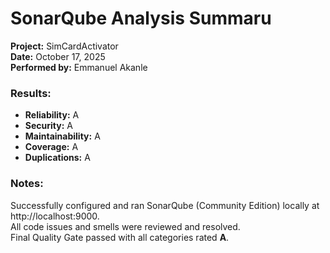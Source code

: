 # SonarQube Analysis Summaru

**Project:** SimCardActivator  
**Date:** October 17, 2025  
**Performed by:** Emmanuel Akanle

### Results:
- **Reliability:** A
- **Security:** A
- **Maintainability:** A
- **Coverage:** A
- **Duplications:** A

### Notes:
Successfully configured and ran SonarQube (Community Edition) locally at http://localhost:9000.  
All code issues and smells were reviewed and resolved.  
Final Quality Gate passed with all categories rated **A**.








